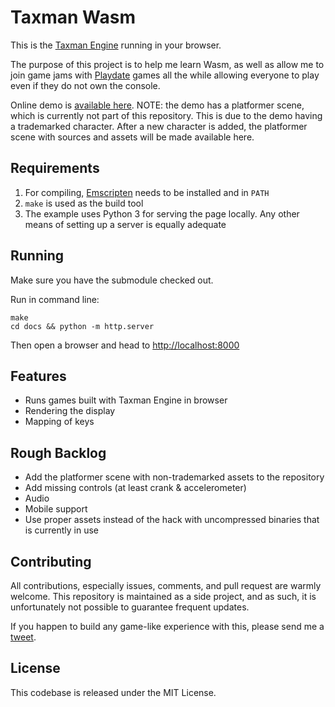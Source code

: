 # Taxman Wasm

This is the [Taxman Engine](https://github.com/mcdevon/taxman-engine) running in your browser.

The purpose of this project is to help me learn Wasm, as well as allow me to join game jams with [Playdate](http://play.date) games all the while allowing everyone to play even if they do not own the console.

Online demo is [available here](https://mcdevon.github.io/taxman-wasm/). NOTE: the demo has a platformer scene, which is currently not part of this repository. This is due to the demo having a trademarked character. After a new character is added, the platformer scene with sources and assets will be made available here.

## Requirements

1. For compiling, [Emscripten](https://emscripten.org/docs/getting_started/downloads.html) needs to be installed and in `PATH`
2. `make` is used as the build tool
3. The example uses Python 3 for serving the page locally. Any other means of setting up a server is equally adequate

## Running

Make sure you have the submodule checked out.

Run in command line:

```
make
cd docs && python -m http.server
```

Then open a browser and head to [http://localhost:8000]()

## Features

- Runs games built with Taxman Engine in browser
- Rendering the display
- Mapping of keys

## Rough Backlog

- Add the platformer scene with non-trademarked assets to the repository
- Add missing controls (at least crank & accelerometer)
- Audio
- Mobile support
- Use proper assets instead of the hack with uncompressed binaries that is currently in use

## Contributing

All contributions, especially issues, comments, and pull request are warmly welcome. This repository is maintained as a side project, and as such, it is unfortunately not possible to guarantee frequent updates.

If you happen to build any game-like experience with this, please send me a [tweet](https://twitter.com/jussienroos).

## License

This codebase is released under the MIT License.